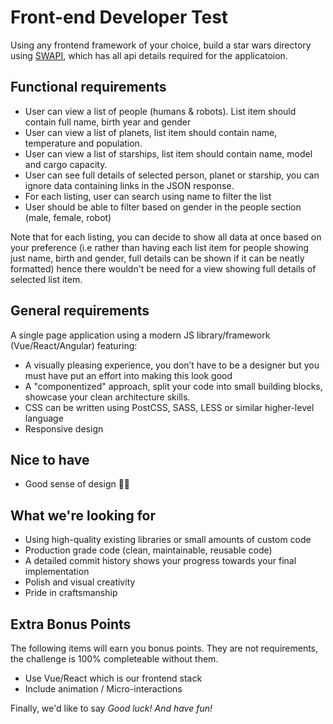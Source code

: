 # Front-end Developer Test
Using any frontend framework of your choice, build a star wars directory using [SWAPI](https://swapi.co/), which has all api details required for the applicatoion.

## Functional requirements
- User can view a list of people (humans & robots). List item should contain full name, birth year and gender
- User can view a list of planets, list item should contain name, temperature and population.
- User can view a list of starships, list item should contain name, model and cargo capacity.
- User can see full details of selected person, planet or starship, you can ignore data containing links in the JSON response.
- For each listing, user can search using name to filter the list
- User should be able to filter based on gender in the people section (male, female, robot)

Note that for each listing, you can decide to show all data at once based on your preference (i.e rather than having each list item for people showing just name, birth and gender, full details can be shown if it can be neatly formatted) hence there wouldn't be need for a view showing full details of selected list item.

## General requirements
A single page application using a modern JS library/framework (Vue/React/Angular) featuring:
- A visually pleasing experience, you don’t have to be a designer but you must have put an effort into making this look good
- A "componentized" approach, split your code into small building blocks, showcase your clean architecture skills.
- CSS can be written using PostCSS, SASS, LESS or similar higher-level language
- Responsive design

## Nice to have
- Good sense of design 👌🏾

## What we're looking for
- Using high-quality existing libraries or small amounts of custom code
- Production grade code (clean, maintainable, reusable code)
- A detailed commit history shows your progress towards your final implementation
- Polish and visual creativity
- Pride in craftsmanship

## Extra Bonus Points
The following items will earn you bonus points. They are not requirements, the challenge is 100% completeable without them. 
- Use Vue/React which is our frontend stack
- Include animation / Micro-interactions

Finally, we'd like to say *Good luck! And have fun!*
